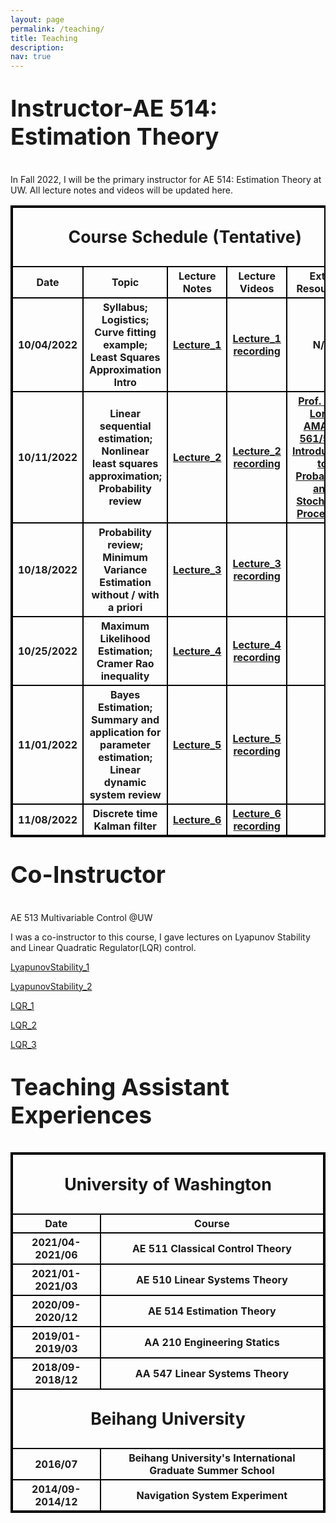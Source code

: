 ```yaml
---
layout: page
permalink: /teaching/
title: Teaching
description: 
nav: true
---
```

<p style="font-size:28pt"><b>Instructor-AE 514: Estimation Theory</b></p>


In Fall 2022, I will be the primary instructor for AE 514: Estimation Theory at UW. All lecture notes and videos will be updated here.
<style>
table, th, td {
  border:2px solid black;
}
</style>


<table style="width:100%">
       <thead>
        <tr>
            <th colspan="5"> <p style="font-size:20pt"> Course Schedule (Tentative)</p></th>
        </tr>
    </thead>
    <tbody>
        <tr>
            <th>Date</th>
            <th>Topic</th>
            <th>Lecture Notes</th>
            <th>Lecture Videos</th>
            <th>Extra Resources</th>
        </tr>
        <tr>
            <th>10/04/2022</th>
            <th>Syllabus; Logistics; Curve fitting example; Least Squares Approximation Intro </th>
            <th><a href="/mywang10/assets/pdf/teach_estimation/Lecture_1_1004.pdf" target="_blank">Lecture_1</a></th>
            <th><a href='https://drive.google.com/file/d/1Ve7M2vchg6WJtnRWx82JvwXDd1NQR5r5/view?usp=sharing'>Lecture_1 recording</a></th>
            <th>N/A</th>
        </tr>
        <tr>
            <th>10/11/2022</th>
            <th>Linear sequential estimation; Nonlinear least squares approximation; Probability review</th>
            <th><a href="/mywang10/assets/pdf/teach_estimation/Lecture_2_1011.pdf" target="_blank">Lecture_2</a></th>
            <th><a href='https://drive.google.com/file/d/1Mt2sTItN-bt0ZFAqKvOlPgdZsp73NeyC/view?usp=sharing'>Lecture_2 recording</a></th>
            <th><a href='https://sites.google.com/view/mattlorig/teaching?authuser=0'>Prof. Matt Lorig AMATH 561/562:  Introduction to Probability and Stochastic Processes</a></th>
        </tr>
        <tr>
            <th>10/18/2022</th>
            <th>Probability review; Minimum Variance Estimation without / with a priori</th>
            <th><a href="/mywang10/assets/pdf/teach_estimation/Lecture_3_1018.pdf" target="_blank">Lecture_3</a></th>
            <th><a href='https://drive.google.com/file/d/1Fr1NkHBv99fKiVsboy7ix5V8CXPxYNZe/view?usp=sharing'>Lecture_3 recording</a></th>
            <th></th>
        </tr>
        <tr>
            <th>10/25/2022</th>
            <th>Maximum Likelihood Estimation; Cramer Rao inequality</th>
            <th><a href="/mywang10/assets/pdf/teach_estimation/Lecture_4_1025.pdf" target="_blank">Lecture_4</a></th>
            <th><a href='https://drive.google.com/file/d/190dP5IrRPLjTT3LARiKonCxpfu3udZbe/view?usp=sharing'>Lecture_4 recording</a></th>
            <th></th>
        </tr>
        <tr>
            <th>11/01/2022</th>
            <th>Bayes Estimation; Summary and application for parameter estimation; Linear dynamic system review </th>
            <th><a href="/mywang10/assets/pdf/teach_estimation/Lecture_5_1101.pdf" target="_blank">Lecture_5</a></th>
            <th><a href='https://drive.google.com/file/d/1kAccJlkb8Mz8PZKai4frrI_h_uA5iMdW/view?usp=sharing'>Lecture_5 recording</a></th>
            <th></th>
        </tr>
        <tr>
            <th>11/08/2022</th>
            <th>Discrete time Kalman filter </th>
            <th><a href="/mywang10/assets/pdf/teach_estimation/Lecture_6_1108.pdf" target="_blank">Lecture_6</a></th>
            <th><a href='https://drive.google.com/file/d/1clZQmfODPShagSk6nwREKNlMjxBTwLC4/view?usp=sharing'>Lecture_6 recording</a></th>
            <th></th>
        </tr>
    </tbody>
</table>


<p style="font-size:28pt"><b>Co-Instructor</b></p>

AE 513 Multivariable Control @UW 

I was a co-instructor to this course, I gave lectures on Lyapunov Stability and Linear Quadratic Regulator(LQR) control. 

<a href="/mywang10/assets/pdf/teach_lqr/lecture3b_LyapunovStability.pdf" target="_blank">LyapunovStability_1</a>

<a href="/mywang10/assets/pdf/teach_lqr/lecture4_LyapunovStability.pdf" target="_blank">LyapunovStability_2</a>

<a href="/mywang10/assets/pdf/teach_lqr/lecture5_lyap_lqr.pdf" target="_blank">LQR_1</a>

<a href="/mywang10/assets/pdf/teach_lqr/lecture6_lqr.pdf" target="_blank">LQR_2</a>

<a href="/mywang10/assets/pdf/teach_lqr/lecture7_lqr_dt_ct.pdf" target="_blank">LQR_3</a>


<p style="font-size:28pt"><b>Teaching Assistant Experiences</b></p>
<style>
table, th, td {
  border:2px solid black;
}
</style>


<table style="width:100%">
    <thead>
        <tr>
            <th colspan="2"> <p style="font-size:20pt"> University of Washington</p></th>
        </tr>
    </thead>
    <tbody>
        <tr>
            <th>Date</th>
            <th>Course</th>
        </tr>
        <tr>
            <th>2021/04-2021/06</th>
            <th>AE 511 Classical Control Theory</th>
        </tr>
        <tr>
            <th>2021/01-2021/03</th>
            <th>AE 510 Linear Systems Theory</th>
        </tr>
        <tr>
            <th>2020/09-2020/12</th>
            <th>AE 514 Estimation Theory</th>
        </tr>
        <tr>
            <th>2019/01-2019/03</th>
            <th> AA 210 Engineering Statics</th>
        </tr>
        <tr>
            <th>2018/09-2018/12</th>
            <th> AA 547 Linear Systems Theory</th>
        </tr>
        <thead>
        <tr>
            <th colspan="2"> <p style="font-size:20pt"> Beihang University</p></th>
        </tr>
    	</thead>
        <tr>
            <th>2016/07</th>
            <th> Beihang University's International Graduate Summer School</th>
        </tr>
        <tr>
            <th>2014/09-2014/12</th>
            <th>Navigation System Experiment</th>
        </tr>
    </tbody>
</table>
